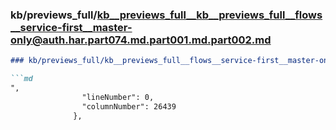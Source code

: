 ### kb/previews_full/kb__previews_full__kb__previews_full__flows__service-first__master-only@auth.har.part074.md.part001.md.part002.md

```md
### kb/previews_full/kb__previews_full__flows__service-first__master-only@auth.har.part074.md.part001.md (part 002)

```md
",
                "lineNumber": 0,
                "columnNumber": 26439
              },
  
```

```

```
